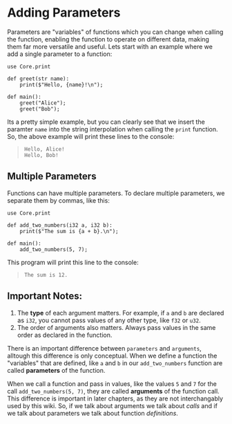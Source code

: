 # Adding Parameters

Parameters are "variables" of functions which you can change when calling the function, enabling the function to operate on different data, making them far more versatile and useful. Lets start with an example where we add a single parameter to a function:

```ft
use Core.print

def greet(str name):
    print($"Hello, {name}!\n");

def main():
    greet("Alice");
    greet("Bob");
```

Its a pretty simple example, but you can clearly see that we insert the paramter `name` into the string interpolation when calling the `print` function. So, the above example will print these lines to the console:

> ```
> Hello, Alice!
> Hello, Bob!
> ```

## Multiple Parameters

Functions can have multiple parameters. To declare multiple parameters, we separate them by commas, like this:

```ft
use Core.print

def add_two_numbers(i32 a, i32 b):
    print($"The sum is {a + b}.\n");

def main():
    add_two_numbers(5, 7);
```

This program will print this line to the console:

> ```
> The sum is 12.
> ```

## Important Notes:

1. The **type** of each argument matters. For example, if `a` and `b` are declared as `i32`, you cannot pass values of any other type, like `f32` or `u32`.
2. The order of arguments also matters. Always pass values in the same order as declared in the function.

There is an important difference between `parameters` and `arguments`, alltough this difference is only conceptual. When we define a function the "variables" that are defined, like `a` and `b` in our `add_two_numbers` function are called **parameters** of the function.

When we call a function and pass in values, like the values `5` and `7` for the call `add_two_numbers(5, 7)`, they are called **arguments** of the function call. This difference is important in later chapters, as they are not interchangably used by this wiki. So, if we talk about arguments we talk about _calls_ and if we talk about parameters we talk about function _definitions_.
